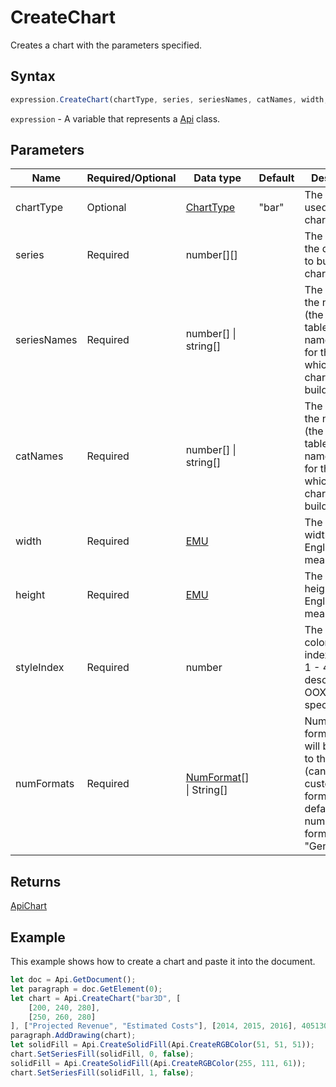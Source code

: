 # CreateChart

Creates a chart with the parameters specified.

## Syntax

```javascript
expression.CreateChart(chartType, series, seriesNames, catNames, width, height, styleIndex, numFormats);
```

`expression` - A variable that represents a [Api](../Api.md) class.

## Parameters

| **Name** | **Required/Optional** | **Data type** | **Default** | **Description** |
| ------------- | ------------- | ------------- | ------------- | ------------- |
| chartType | Optional | [ChartType](../../Enumeration/ChartType.md) | "bar" | The chart type used for the chart display. |
| series | Required | number[][] |  | The array of the data used to build the chart from. |
| seriesNames | Required | number[] \| string[] |  | The array of the names (the source table column names) used for the data which the chart will be build from. |
| catNames | Required | number[] \| string[] |  | The array of the names (the source table row names) used for the data which the chart will be build from. |
| width | Required | [EMU](../../Enumeration/EMU.md) |  | The chart width in English measure units. |
| height | Required | [EMU](../../Enumeration/EMU.md) |  | The chart height in English measure units. |
| styleIndex | Required | number |  | The chart color style index (can be 1 - 48, as described in OOXML specification). |
| numFormats | Required | [NumFormat](../../Enumeration/NumFormat.md)[] \| String[] |  | Numeric formats which will be applied to the series (can be custom formats).\nThe default numeric format is "General". |

## Returns

[ApiChart](../../ApiChart/ApiChart.md)

## Example

This example shows how to create a chart and paste it into the document.

```javascript editor-docx
let doc = Api.GetDocument();
let paragraph = doc.GetElement(0);
let chart = Api.CreateChart("bar3D", [
	[200, 240, 280],
	[250, 260, 280]
], ["Projected Revenue", "Estimated Costs"], [2014, 2015, 2016], 4051300, 2347595, 24);
paragraph.AddDrawing(chart);
let solidFill = Api.CreateSolidFill(Api.CreateRGBColor(51, 51, 51));
chart.SetSeriesFill(solidFill, 0, false);
solidFill = Api.CreateSolidFill(Api.CreateRGBColor(255, 111, 61));
chart.SetSeriesFill(solidFill, 1, false);
```
